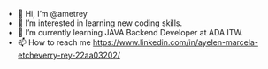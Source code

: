 - 👋 Hi, I’m @ametrey
- 👀 I’m interested in learning new coding skills.
- 🌱 I’m currently learning JAVA Backend Developer at ADA ITW.
- 📫 How to reach me https://www.linkedin.com/in/ayelen-marcela-etcheverry-rey-22aa03202/

<!---
ametrey/ametrey is a ✨ special ✨ repository because its `README.md` (this file) appears on your GitHub profile.
You can click the Preview link to take a look at your changes.
--->
